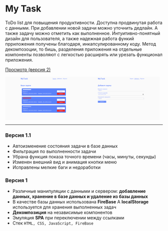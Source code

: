 # My Task

ToDo list для повыщения продуктивности.
Доступна продвинутая работа с данными. При добавлении новой задачи можно уточнить дедлайн. А также задачу можно  отметить как выполненное. Интуитивно-понятный дизайн для пользователя, а также надежная работа функий прриложения получены благодаря, инкапсулированному коду. Метод декомпозоции, то бишь, разделения приложения на отдельные компоненты позволяют с легкостью расширять или урезать функционал приложения. 

[Просмотр (версия 2)](https://rasuliazamat.github.io/MyTask--app/)

<div style="display: flex;">
    <img src="assets/myTask-view-2.png" alt="2022-02-20-6" border="0" style="width: 49%;">
    <img src="assets/myTask-view-1.png" alt="2022-02-20-6" border="0" style="width: 49%;">
</div>

---


### Версия 1.1
-   Автоизменение состояния задачи в базе данных
-   Фильтрация по выполненности задачи  
-   Убрана функция показа точного времени (часы, минуты, секунды)
-   Изменен внешний вид и анимация кнопки меню
-   Исправлены мелкие баги и недоработки
### Версия 1

-   Различные манипуляции c данными и сервером:
    **добавление данных, хранение в базе данных и удалениe из базы данных**
-   В качестве базы данных использована **FireBase**
    А **localStorage** используется для хранения выполненных задач
-   **Декомпозиция** на независимые компонентов
-   Эмуляция **SPA** при переключении между ссылками
-   Стек `HTML, CSS, JavaScript, FireBase`
